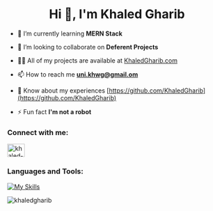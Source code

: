 <h1 align="center">Hi 👋, I'm Khaled Gharib</h1>

- 🌱 I’m currently learning **MERN Stack**

- 👯 I’m looking to collaborate on **Deferent Projects**

- 👨‍💻 All of my projects are available at [KhaledGharib.com](https://KhaledGharib.com)

- 📫 How to reach me **uni.khwg@gmail.om**

- 📄 Know about my experiences [https://github.com/KhaledGharib](https://github.com/KhaledGharib)

- ⚡ Fun fact **I'm not a robot**

<h3 align="left">Connect with me:</h3>
<p align="left">
<a href="https://linkedin.com/in/khaled-gharib" target="blank"><img align="center" src="https://raw.githubusercontent.com/rahuldkjain/github-profile-readme-generator/master/src/images/icons/Social/linked-in-alt.svg" alt="khaled-gharib" height="30" width="40" /></a>
</p>

<h3 align="left">Languages and Tools:</h3>

[![My Skills](https://skillicons.dev/icons?i=html,css,js,sass,mongodb,express,react,nodejs,webpack,babel,firebase,postman,git,vscode)](https://skillicons.dev)

<p><img align="center" src="https://github-readme-stats.vercel.app/api/top-langs?username=khaledgharib&show_icons=true&locale=en&layout=compact&theme=dark" alt="khaledgharib" /></p>


